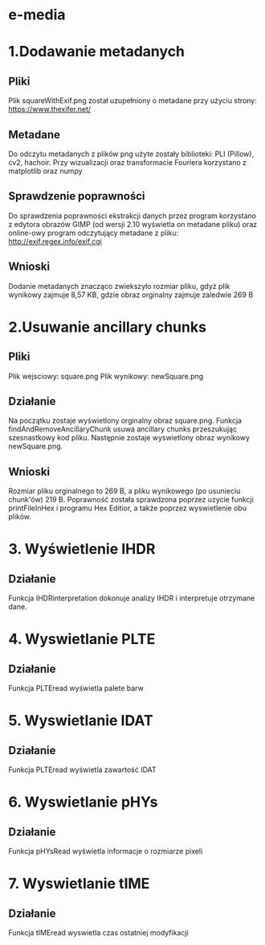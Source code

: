 # e-media

# 1.Dodawanie metadanych

## Pliki

Plik squareWithExif.png został uzupełniony o metadane przy użyciu strony:
https://www.thexifer.net/

## Metadane

Do odczytu metadanych z plików png użyte zostały biblioteki: PLI (Pillow), cv2, hachoir.
Przy wizualizacji oraz transformacie Fouriera korzystano z matplotlib oraz numpy

## Sprawdzenie poprawności

Do sprawdzenia poprawności ekstrakcji danych przez program korzystano z edytora obrazów GIMP (od wersji 2.10 wyświetla on metadane pliku) oraz online-owy program odczytujący metadane z pliku: http://exif.regex.info/exif.cgi

## Wnioski
Dodanie metadanych znacząco zwiekszyło rozmiar pliku, gdyż plik wynikowy zajmuje 8,57 KB, gdzie obraz orginalny zajmuje zaledwie 269 B

# 2.Usuwanie ancillary chunks

## Pliki
Plik wejsciowy: square.png 
Plik wynikowy: newSquare.png

## Działanie
Na początku zostaje wyświetlony orginalny obraz square.png. Funkcja findAndRemoveAncillaryChunk usuwa ancillary chunks przeszukując szesnastkowy kod pliku. Następnie zostaje wyswietlony obraz wynikowy newSquare.png.
## Wnioski
Rozmiar pliku orginalnego to 269 B, a pliku wynikowego (po usunieciu chunk'ów) 219 B. Poprawność została sprawdzona poprzez uzycie funkcji printFileInHex i programu Hex Editior, a także poprzez wyswietlenie obu plików.

# 3. Wyświetlenie IHDR
## Działanie
Funkcja IHDRinterpretation dokonuje analizy IHDR i interpretuje otrzymane dane.
# 4. Wyswietlanie PLTE
## Działanie
Funkcja PLTEread wyświetla palete barw 
# 5. Wyswietlanie IDAT
## Działanie
Funkcja PLTEread wyświetla zawartość IDAT 
# 6. Wyswietlanie pHYs 
## Działanie
Funkcja pHYsRead wyświetla informacje o rozmiarze pixeli
# 7. Wyswietlanie tIME
## Działanie
Funkcja tIMEread wyswietla czas ostatniej modyfikacji
